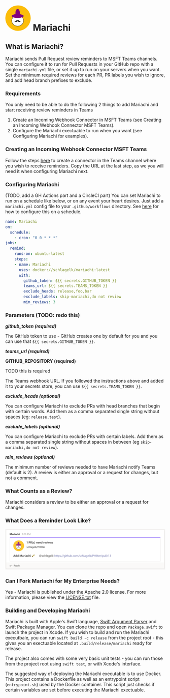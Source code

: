 # <img src="mariachi.png" alt="drawing" width="80" style="border-radius: 40px" /> Mariachi 


## What is Mariachi?
Mariachi sends Pull Request review reminders to MSFT Teams channels.  You can configure it to run for Pull Requests in your GitHub repo with a single `mariachi.yml` file, or set it up to run on your servers when you want.  Set the minimum required reviews for each PR, PR labels you wish to ignore, and add head branch prefixes to exclude.

### Requirements
You only need to be able to do the following 2 things to add Mariachi and start receiving review reminders in Teams
1. Create an Incoming Webhook Connector in MSFT Teams (see Creating an Incoming Webhook Connector MSFT Teams).
2. Configure the Mariachi exectuable to run when you want (see Configuring Mariachi for examples).

### Creating an Incoming Webhook Connector MSFT Teams
Follow the steps [here](https://docs.microsoft.com/en-us/microsoftteams/platform/webhooks-and-connectors/how-to/add-incoming-webhook#add-an-incoming-webhook-to-a-teams-channel) to create a connector in the Teams channel where you wish to receive reminders.  Copy the URL at the last step, as we you will need it when configuring Mariachi next.

### Configuring Mariachi
(TODO, add a GH Actions part and a CircleCI part)
You can set Mariachi to run on a schedule like below, or on any event your heart desires.  Just add a `mariachi.yml` config file to your `.github/workflows` directory. See [here](https://docs.github.com/en/actions/reference/events-that-trigger-workflows#scheduled-events) for how to configure this on a schedule.

```yml
name: Mariachi
on:
  schedule:
    - cron: "0 0 * * *"
jobs:
  remind:
    runs-on: ubuntu-latest
    steps:
    - name: Mariachi
      uses: docker://schlagelk/mariachi:latest
      with:
        github_token: ${{ secrets.GITHUB_TOKEN }}
        teams_url: ${{ secrets.TEAMS_TOKEN }}
        exclude_heads: release,foo,bar
        exclude_labels: skip-mariachi,do not review
        min_reviews: 3
```

### Parameters (TODO: redo this)

***github_token (required)***

The GitHub token to use - GitHub creates one by default for you and you can use that `${{ secrets.GITHUB_TOKEN }}`.

***teams_url (required)***

****GITHUB_REPOSITORY (required)****

TODO this is required

The Teams webhook URL.  If you followed the instructions above and added it to your secrets store, you can use `${{ secrets.TEAMS_TOKEN }}`.

***exclude_heads (optional)***

You can configure Mariachi to exclude PRs with head branches that begin with certain words.  Add them as a comma separated single string without spaces (eg: `release,test`).

***exclude_labels (optional)***

You can configure Mariachi to exclude PRs with certain labels. Add them as a comma separated single string without spaces in between (eg `skip-mariachi,do not review`).

***min_reviews (optional)***

The minimum number of reviews needed to have Mariachi notify Teams (default is 2).  A review is either an approval or a request for changes, but not a comment.

### What Counts as a Review? ###
Mariachi considers a review to be either an approval or a request for changes.

### What Does a Reminder Look Like? ###
<img src="mariachiinteams.png" alt="drawing"  />

### Can I Fork Mariachi for My Enterprise Needs? ###
Yes - Mariachi is published under the Apache 2.0 license.  For more information, please view the [LICENSE.txt](https://github.com/schlagelk/Mariachi/blob/master/LICENSE.txt) file.

### Building and Developing Mariachi ####
Mariachi is built with Apple's Swift language, [Swift Argument Parser](https://github.com/apple/swift-argument-parser) and Swift Package Manager.  You can clone the repo and open `Package.swift` to launch the project in Xcode.  If you wish to build and run the Mariachi executbale, you can run `swift build -c release` from the project root - this gives you an exectuable located at `.build/release/mariachi` ready for release.

The project also comes with some very basic unit tests - you can run those from the project root using `swift test`, or with Xcode's interface.

The suggested way of deploying the Mariachi executable is to use Docker.  This project contains a Dockerfile as well as an entrypoint script (`entrypoint.sh`) used by the Docker container.  This script just checks if certain variables are set before executing the Mariachi exectuable.
